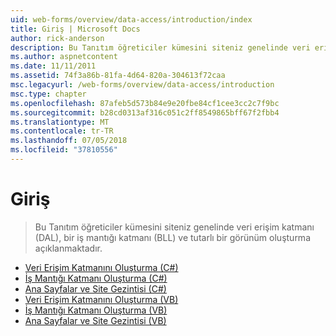 ```yaml
---
uid: web-forms/overview/data-access/introduction/index
title: Giriş | Microsoft Docs
author: rick-anderson
description: Bu Tanıtım öğreticiler kümesini siteniz genelinde veri erişim katmanı (DAL), bir iş mantığı katmanı (BLL) ve tutarlı bir görünüm oluşturma açıklanmaktadır.
ms.author: aspnetcontent
ms.date: 11/11/2011
ms.assetid: 74f3a86b-81fa-4d64-820a-304613f72caa
msc.legacyurl: /web-forms/overview/data-access/introduction
msc.type: chapter
ms.openlocfilehash: 87afeb5d573b84e9e20fbe84cf1cee3cc2c7f9bc
ms.sourcegitcommit: b28cd0313af316c051c2ff8549865bff67f2fbb4
ms.translationtype: MT
ms.contentlocale: tr-TR
ms.lasthandoff: 07/05/2018
ms.locfileid: "37810556"
---
```

<a name="introduction"></a>Giriş
====================
> Bu Tanıtım öğreticiler kümesini siteniz genelinde veri erişim katmanı (DAL), bir iş mantığı katmanı (BLL) ve tutarlı bir görünüm oluşturma açıklanmaktadır.


- [Veri Erişim Katmanını Oluşturma (C#)](creating-a-data-access-layer-cs.md)
- [İş Mantığı Katmanı Oluşturma (C#)](creating-a-business-logic-layer-cs.md)
- [Ana Sayfalar ve Site Gezintisi (C#)](master-pages-and-site-navigation-cs.md)
- [Veri Erişim Katmanını Oluşturma (VB)](creating-a-data-access-layer-vb.md)
- [İş Mantığı Katmanı Oluşturma (VB)](creating-a-business-logic-layer-vb.md)
- [Ana Sayfalar ve Site Gezintisi (VB)](master-pages-and-site-navigation-vb.md)
